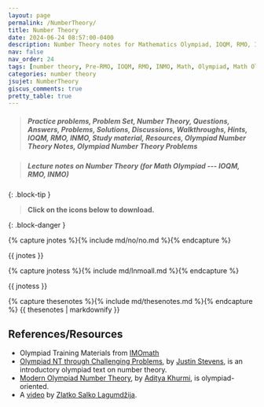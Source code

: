 ```yaml
---
layout: page
permalink: /NumberTheory/
title: Number Theory
date: 2024-06-24 08:57:00-0400
description: Number Theory notes for Mathematics Olympiad, IOQM, RMO, INMO. Problem set, Solutions, Questions, Answers, Hints, Walkthroughs, Discussions.
nav: false
nav_order: 24
tags: [number theory, Pre-RMO, IOQM, RMO, INMO, Math, Olympiad, Math Olympiad, Mathematics Olympiad, Notes, Handouts, Lecture Notes, Problem set, Questions, Answers, Problems, Solutions, Discussions, pdf]
categories: number theory
jsujet: NumberTheory
giscus_comments: true
pretty_table: true
---
```


> ##### Practice problems, Problem Set, Number Theory, Questions, Answers, Problems, Solutions, Discussions, Walkthroughs, Hints, IOQM, RMO, INMO, Study material, Resources, Olympiad Number Theory Notes, Olympiad Number Theory Problems

> ##### **Lecture notes on Number Theory (for Math Olympiad --- IOQM, RMO, INMO)**
{: .block-tip }

> **Click on the <span style="color: #42b983"><i class="fa-solid fa-file-pdf fa-2x"></i></span> icons below to download.**

{: .block-danger }

<!-- 
{% capture nt %}{% include md/no/nont.md %}{% endcapture %}

|   Algebra Topics     |    Links            |
| :------------: | :------------: |
{{ nt }} -->

{% capture jnotes %}{% include md/no/no.md %}{% endcapture %}

{{ jnotes }}
<!-- 
{% capture lnmont %}{% include lnmo/lnmont.md %}{% endcapture %}
{{ lnmont | markdownify }} -->

{% capture jnotess %}{% include md/lnmoall.md %}{% endcapture %}

{{ jnotess }}

{% capture thesenotes %}{% include md/thesenotes.md %}{% endcapture %}
{{ thesenotes | markdownify }}

## References/Resources

- Olympiad Training Materials from [IMOmath](https://imomath.com/index.cgi?page=mathTexts)
- [Olympiad NT through Challenging Problems](https://s3.amazonaws.com/aops-cdn.artofproblemsolving.com/resources/articles/olympiad-number-theory.pdf), by [Justin Stevens](https://numbertheoryguy.com/), is an introductory olympiad text on number theory.
- [Modern Olympiad Number Theory](https://artofproblemsolving.com/community/c6h2344755), by [Aditya Khurmi](https://www.linkedin.com/in/adityakhurmi), is olympiad-oriented.
- A [video](https://www.youtube.com/watch?v=7grQ96JwIEo) by [Zlatko Salko Lagumdžija](https://www.imo-official.org/participant_r.aspx?id=25889).
